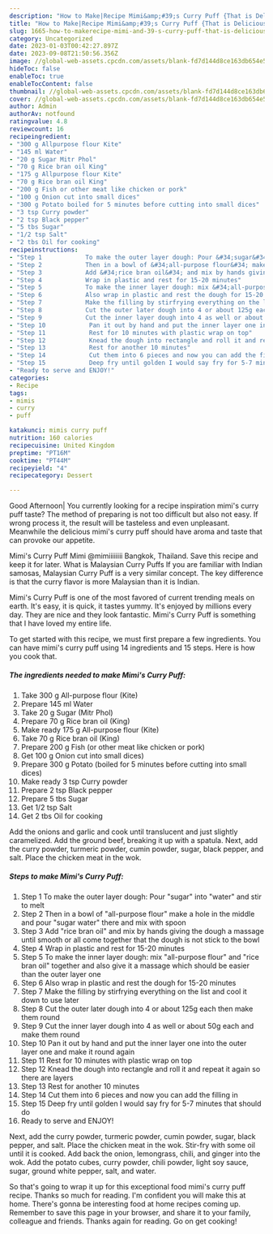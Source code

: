 ```yaml
---
description: "How to Make|Recipe Mimi&amp;#39;s Curry Puff {That is Delicious"
title: "How to Make|Recipe Mimi&amp;#39;s Curry Puff {That is Delicious"
slug: 1665-how-to-makerecipe-mimi-and-39-s-curry-puff-that-is-delicious
category: Uncategorized
date: 2023-01-03T00:42:27.897Z
date: 2023-09-08T21:50:56.356Z
image: //global-web-assets.cpcdn.com/assets/blank-fd7d144d8ce163db654e5a02c40b08a2775adb7897d16e4062681dc7e1b2800f.png
hideToc: false
enableToc: true
enableTocContent: false
thumbnail: //global-web-assets.cpcdn.com/assets/blank-fd7d144d8ce163db654e5a02c40b08a2775adb7897d16e4062681dc7e1b2800f.png
cover: //global-web-assets.cpcdn.com/assets/blank-fd7d144d8ce163db654e5a02c40b08a2775adb7897d16e4062681dc7e1b2800f.png
author: Admin
authorAv: notfound
ratingvalue: 4.8
reviewcount: 16
recipeingredient:
- "300 g Allpurpose flour Kite"
- "145 ml Water"
- "20 g Sugar Mitr Phol"
- "70 g Rice bran oil King"
- "175 g Allpurpose flour Kite"
- "70 g Rice bran oil King"
- "200 g Fish or other meat like chicken or pork"
- "100 g Onion cut into small dices"
- "300 g Potato boiled for 5 minutes before cutting into small dices"
- "3 tsp Curry powder"
- "2 tsp Black pepper"
- "5 tbs Sugar"
- "1/2 tsp Salt"
- "2 tbs Oil for cooking"
recipeinstructions:
- "Step 1            To make the outer layer dough: Pour &#34;sugar&#34; into &#34;water&#34; and stir to melt"
- "Step 2            Then in a bowl of &#34;all-purpose flour&#34; make a hole in the middle and pour &#34;sugar water&#34; there and mix with spoon"
- "Step 3            Add &#34;rice bran oil&#34; and mix by hands giving the dough a massage until smooth or all come together that the dough is not stick to the bowl"
- "Step 4            Wrap in plastic and rest for 15-20 minutes"
- "Step 5            To make the inner layer dough: mix &#34;all-purpose flour&#34; and &#34;rice bran oil&#34; together and also give it a massage which should be easier than the outer layer one"
- "Step 6            Also wrap in plastic and rest the dough for 15-20 minutes"
- "Step 7            Make the filling by stirfrying everything on the list and cool it down to use later"
- "Step 8            Cut the outer later dough into 4 or about 125g each then make them round"
- "Step 9            Cut the inner layer dough into 4 as well or about 50g each and make them round"
- "Step 10            Pan it out by hand and put the inner layer one into the outer layer one and make it round again"
- "Step 11            Rest for 10 minutes with plastic wrap on top"
- "Step 12            Knead the dough into rectangle and roll it and repeat it again so there are layers"
- "Step 13            Rest for another 10 minutes"
- "Step 14            Cut them into 6 pieces and now you can add the filling in"
- "Step 15            Deep fry until golden I would say fry for 5-7 minutes that should do"
- "Ready to serve and ENJOY!"
categories:
- Recipe
tags:
- mimis
- curry
- puff

katakunci: mimis curry puff 
nutrition: 160 calories
recipecuisine: United Kingdom
preptime: "PT16M"
cooktime: "PT44M"
recipeyield: "4"
recipecategory: Dessert

---
```



Good Afternoon| You currently looking for a recipe inspiration mimi&#39;s curry puff taste? The method of preparing is not too difficult but also not easy. If wrong process it, the result will be tasteless and even unpleasant. Meanwhile the delicious mimi&#39;s curry puff should have aroma and taste that can provoke our appetite.





Mimi&#39;s Curry Puff Mimi @mimiiiiiiii Bangkok, Thailand. Save this recipe and keep it for later. What is Malaysian Curry Puffs If you are familiar with Indian samosas, Malaysian Curry Puff is a very similar concept. The key difference is that the curry flavor is more Malaysian than it is Indian.

Mimi&#39;s Curry Puff is one of the most favored of current trending meals on earth. It's easy, it is quick, it tastes yummy. It's enjoyed by millions every day. They are nice and they look fantastic. Mimi&#39;s Curry Puff is something that I have loved my entire life.


To get started with this recipe, we must first prepare a few ingredients. You can have mimi&#39;s curry puff using 14 ingredients and 15 steps. Here is how you cook that.

<!--inarticleads1-->

##### The ingredients needed to make Mimi&#39;s Curry Puff:

1. Take 300 g All-purpose flour (Kite)
1. Prepare 145 ml Water
1. Take 20 g Sugar (Mitr Phol)
1. Prepare 70 g Rice bran oil (King)
1. Make ready 175 g All-purpose flour (Kite)
1. Take 70 g Rice bran oil (King)
1. Prepare 200 g Fish (or other meat like chicken or pork)
1. Get 100 g Onion cut into small dices)
1. Prepare 300 g Potato (boiled for 5 minutes before cutting into small dices)
1. Make ready 3 tsp Curry powder
1. Prepare 2 tsp Black pepper
1. Prepare 5 tbs Sugar
1. Get 1/2 tsp Salt
1. Get 2 tbs Oil for cooking


Add the onions and garlic and cook until translucent and just slightly caramelized. Add the ground beef, breaking it up with a spatula. Next, add the curry powder, turmeric powder, cumin powder, sugar, black pepper, and salt. Place the chicken meat in the wok. 

<!--inarticleads2-->

##### Steps to make Mimi&#39;s Curry Puff:

1. Step 1            To make the outer layer dough: Pour &#34;sugar&#34; into &#34;water&#34; and stir to melt
1. Step 2            Then in a bowl of &#34;all-purpose flour&#34; make a hole in the middle and pour &#34;sugar water&#34; there and mix with spoon
1. Step 3            Add &#34;rice bran oil&#34; and mix by hands giving the dough a massage until smooth or all come together that the dough is not stick to the bowl
1. Step 4            Wrap in plastic and rest for 15-20 minutes
1. Step 5            To make the inner layer dough: mix &#34;all-purpose flour&#34; and &#34;rice bran oil&#34; together and also give it a massage which should be easier than the outer layer one
1. Step 6            Also wrap in plastic and rest the dough for 15-20 minutes
1. Step 7            Make the filling by stirfrying everything on the list and cool it down to use later
1. Step 8            Cut the outer later dough into 4 or about 125g each then make them round
1. Step 9            Cut the inner layer dough into 4 as well or about 50g each and make them round
1. Step 10            Pan it out by hand and put the inner layer one into the outer layer one and make it round again
1. Step 11            Rest for 10 minutes with plastic wrap on top
1. Step 12            Knead the dough into rectangle and roll it and repeat it again so there are layers
1. Step 13            Rest for another 10 minutes
1. Step 14            Cut them into 6 pieces and now you can add the filling in
1. Step 15            Deep fry until golden I would say fry for 5-7 minutes that should do
1. Ready to serve and ENJOY!

Next, add the curry powder, turmeric powder, cumin powder, sugar, black pepper, and salt. Place the chicken meat in the wok. Stir-fry with some oil until it is cooked. Add back the onion, lemongrass, chili, and ginger into the wok. Add the potato cubes, curry powder, chili powder, light soy sauce, sugar, ground white pepper, salt, and water. 

So that's going to wrap it up for this exceptional food mimi&#39;s curry puff recipe. Thanks so much for reading. I'm confident you will make this at home. There's gonna be interesting food at home recipes coming up. Remember to save this page in your browser, and share it to your family, colleague and friends. Thanks again for reading. Go on get cooking!
